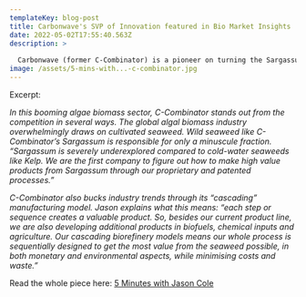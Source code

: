 ```yaml
---
templateKey: blog-post
title: Carbonwave's SVP of Innovation featured in Bio Market Insights
date: 2022-05-02T17:55:40.563Z
description: >
  
  Carbonwave (former C-Combinator) is a pioneer on turning the Sargassum emergency into an opportunity. Learn how we're creating a new manufacturing model capable of processing hundreds of thousands of tonnes of biomass into a range of plant-based biomaterials.
image: /assets/5-mins-with...-c-combinator.jpg
---
```

Excerpt:

*In this booming algae biomass sector, C-Combinator stands out from the competition in several ways. The global algal biomass industry overwhelmingly draws on cultivated seaweed. Wild seaweed like C-Combinator’s Sargassum is responsible for only a minuscule fraction. “Sargassum is severely underexplored compared to cold-water seaweeds like Kelp. We are the first company to figure out how to make high value products from Sargassum through our proprietary and patented processes.”*

*C-Combinator also bucks industry trends through its “cascading” manufacturing model. Jason explains what this means: “each step or sequence creates a valuable product. So, besides our current product line, we are also developing additional products in biofuels, chemical inputs and agriculture. Our cascading biorefinery models means our whole process is sequentially designed to get the most value from the seaweed possible, in both monetary and environmental aspects, while minimising costs and waste.”*

Read the whole piece here: [5 Minutes with Jason Cole](https://biomarketinsights.com/5-mins-with-c-combinator/)